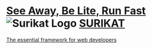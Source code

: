 # [See Away, Be Lite, Run Fast](http://wildsurikat.com) ![Surikat Logo](http://wildsurikat.com/img/surikat.png) [SURIKAT](http://wildsurikat.com)

[The essential framework for web developers](http://wildsurikat.com)
